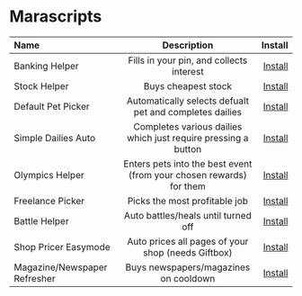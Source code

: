 # Marascripts

| Name                         |                             Description                             |                                                                                          Install |
| :--------------------------- | :-----------------------------------------------------------------: | -----------------------------------------------------------------------------------------------: |
| Banking Helper               |              Fills in your pin, and collects interest               |              [Install](https://github.com/themagicteeth/marapets/raw/main/bankingHelper.user.js) |
| Stock Helper                 |                         Buys cheapest stock                         |                [Install](https://github.com/themagicteeth/marapets/raw/main/stockHelper.user.js) |
| Default Pet Picker           |       Automatically selects defualt pet and completes dailies       |           [Install](https://github.com/themagicteeth/marapets/raw/main/defaultPetPicker.user.js) |
| Simple Dailies Auto          |   Completes various dailies which just require pressing a button    |         [Install](https://github.com/themagicteeth/marapets/raw/main/simpleDailiesAuto.user.js ) |
| Olympics Helper              | Enters pets into the best event (from your chosen rewards) for them |             [Install](https://github.com/themagicteeth/marapets/raw/main/olympicsHelper.user.js) |
| Freelance Picker             |                    Picks the most profitable job                    |            [Install](https://github.com/themagicteeth/marapets/raw/main/freelancePicker.user.js) |
| Battle Helper                |                 Auto battles/heals until turned off                 |               [Install](https://github.com/themagicteeth/marapets/raw/main/battleHelper.user.js) |
| Shop Pricer Easymode         |         Auto prices all pages of your shop (needs Giftbox)          |             [Install](https://github.com/themagicteeth/marapets/raw/main/shopPricerEasy.user.js) |
| Magazine/Newspaper Refresher |                Buys newspapers/magazines on cooldown                | [Install](https://github.com/themagicteeth/marapets/raw/main/magazineNewspaperRefresher.user.js) |